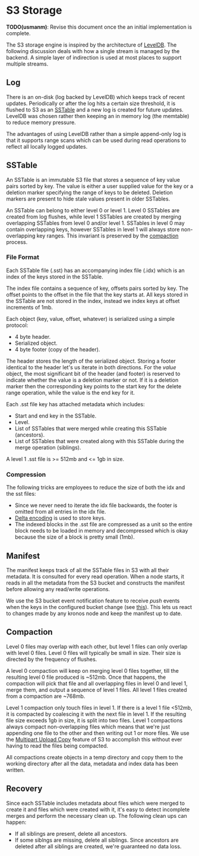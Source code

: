 S3 Storage
==========

**TODO(usmanm)**: Revise this document once the an initial implementation is complete.

The S3 storage engine is inspired by the architecture of [LevelDB](https://code.google.com/p/leveldb/). The following discussion deals with how a single stream is managed by the backend. A simple layer of indirection is used at most places to support multiple streams.

Log
---

There is an on-disk (log backed by LevelDB) which keeps track of recent updates. Periodically or after the log hits a certain size threshold, it is flushed to S3 as an [SSTable](#sstable) and a new log is created for future updates. LevelDB was chosen rather then keeping an in memory log (the memtable) to reduce memory pressure.

The advantages of using LevelDB rather than a simple append-only log is that it supports range scans which can be used during read operations to reflect all locally logged updates.

SSTable
-------

An SSTable is an immutable S3 file that stores a sequence of key value pairs sorted by key. The value is either a user supplied value for the key or a deletion marker specifying the range of keys to be deleted. Deletion markers are present to hide stale values present in older SSTables.

An SSTable can belong to either level 0 or level 1. Level 0 SSTables are created from log flushes, while level 1 SSTables are created by merging overlapping SSTables from level 0 and/or level 1. SSTables in level 0 may contain overlapping keys, however SSTables in level 1 will always store non-overlapping key ranges. This invariant is preserved by the [compaction](#compactions) process.

### File Format

Each SSTable file (.sst) has an accompanying index file (.idx) which is an index of the keys stored in the SSTable.

The index file contains a sequence of key, offsets pairs sorted by key. The offset points to the offset in the file that the key starts at. All keys stored in the SSTable are not stored in the index, instead we index keys at offset increments of 1mb.

Each object (key, value, offset, whatever) is serialized using a simple protocol:
- 4 byte header.
- Serialized object.
- 4 byte footer (copy of the header).

The header stores the length of the serialized object. Storing a footer identical to the header let's us iterate in both directions. For the *value* object, the most significant bit of the header (and footer) is reserved to indicate whether the value is a deletion marker or not. If it is a deletion marker then the corresponding key points to the start key for the delete range operation, while the value is the end key for it.

Each .sst file key has attached metadata which includes:
- Start and end key in the SSTable.
- Level.
- List of SSTables that were merged while creating this SSTable (ancestors).
- List of SSTables that were created along with this SSTable during the merge operation (siblings).

A level 1 .sst file is >= 512mb and <= 1gb in size.

### Compression

The following tricks are employees to reduce the size of both the idx and the sst files:
- Since we never need to iterate the idx file backwards, the footer is omitted from all entries in the idx file.
- [Delta encoding](http://en.wikipedia.org/wiki/Delta_encoding) is used to store keys.
- The indexed blocks in the .sst file are compressed as a unit so the entire block needs to be loaded in memory and decompressed which is okay because the size of a block is pretty small (1mb).

Manifest
--------

The manifest keeps track of all the SSTable files in S3 with all their metadata. It is consulted for every read operation. When a node starts, it reads in all the metadata from the S3 bucket and constructs the manifest before allowing any read/write operations.

We use the S3 bucket event notification feature to receive *push* events when the keys in the configured bucket change (see [this](http://docs.aws.amazon.com/AmazonS3/latest/dev/NotificationHowTo.html)). This lets us react to changes made by any kronos node and keep the manifest up to date.

Compaction
----------

Level 0 files may overlap with each other, but level 1 files can only overlap with level 0 files. Level 0 files will typically be small in size. Their size is directed by the frequency of flushes.

A level 0 compaction will keep on merging level 0 files together, till the resulting level 0 file produced is ~512mb. Once that happens, the compaction will pick that file and all overlapping files in level 0 and level 1, merge them, and output a sequence of level 1 files. All level 1 files created from a compaction are ~768mb.

Level 1 compaction only touch files in level 1. If there is a level 1 file <512mb, it is compacted by coalescing it with the next file in level 1. If the resulting file size exceeds 1gb in size, it is split into two files. Level 1 compactions always compact non-overlapping files which means that we're just appending one file to the other and then writing out 1 or more files. We use the [Multipart Upload Copy](http://docs.aws.amazon.com/AmazonS3/latest/API/mpUploadUploadPartCopy.html) feature of S3 to accomplish this without ever having to read the files being compacted.

All compactions create objects in a temp directory and copy them to the working directory after all the data, metadata and index data has been written.

Recovery
--------

Since each SSTable includes metadata about files which were merged to create it and files which were created with it, it's easy to detect incomplete merges and perform the necessary clean up. The following clean ups can happen:
- If all siblings are present, delete all ancestors.
- If some siblngs are missing, delete all siblings. Since ancestors are deleted after all siblings are created, we're guaranteed no data loss.